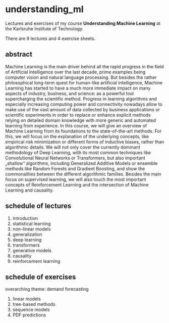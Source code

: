 understanding_ml
===============

Lectures and exercises of my course **Understanding Machine Learning** at the Karlsruhe Institute of Technology.

There are 9 lectures and 4 exercise sheets.


abstract
--------

Machine Learning is the main driver behind all the rapid progress in the field of Artificial Intelligence over the last decade, prime examples being computer vision and natural language processing. But besides the rather philosophical long-term quest for human-like artificial intelligence, Machine Learning has started to have a much more immediate impact on many aspects of industry, business, and science: as a powerful tool supercharging the scientific method. Progress in learning algorithms and especially increasing computing power and connectivity nowadays allow to make use of the vast amount of data collected by business applications or scientific experiments in order to replace or enhance explicit methods relying on detailed domain knowledge with more generic and automated learning from experience.
In this course, we will give an overview of Machine Learning from its foundations to the state-of-the-art methods. For this, we will focus on the explanation of the underlying concepts, like empirical risk minimization or different forms of inductive biases, rather than algorithmic details. We will not only cover the currently dominant methodology of Deep Learning, with its most common techniques like Convolutional Neural Networks or Transformers, but also important „shallow“ algorithms, including Generalized Additive Models or ensemble methods like Random Forests and Gradient Boosting, and show the commonalities between the different algorithmic families. Besides the main focus on supervised learning, we will also touch the most important concepts of Reinforcement Learning and the intersection of Machine Learning and causality.

schedule of lectures
-------------------

1. introduction
2. statistical learning
3. non-linear models
4. generalization
5. deep learning
6. transformers
7. generative models
8. causality
9. reinforcement learning

schedule of exercises
---------------------

overarching theme: demand forecasting

1. linear models
2. tree-based methods
3. sequence models
4. PDF predictions

